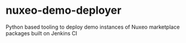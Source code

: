 nuxeo-demo-deployer
===================

Python based tooling to deploy demo instances of Nuxeo marketplace packages built on Jenkins CI